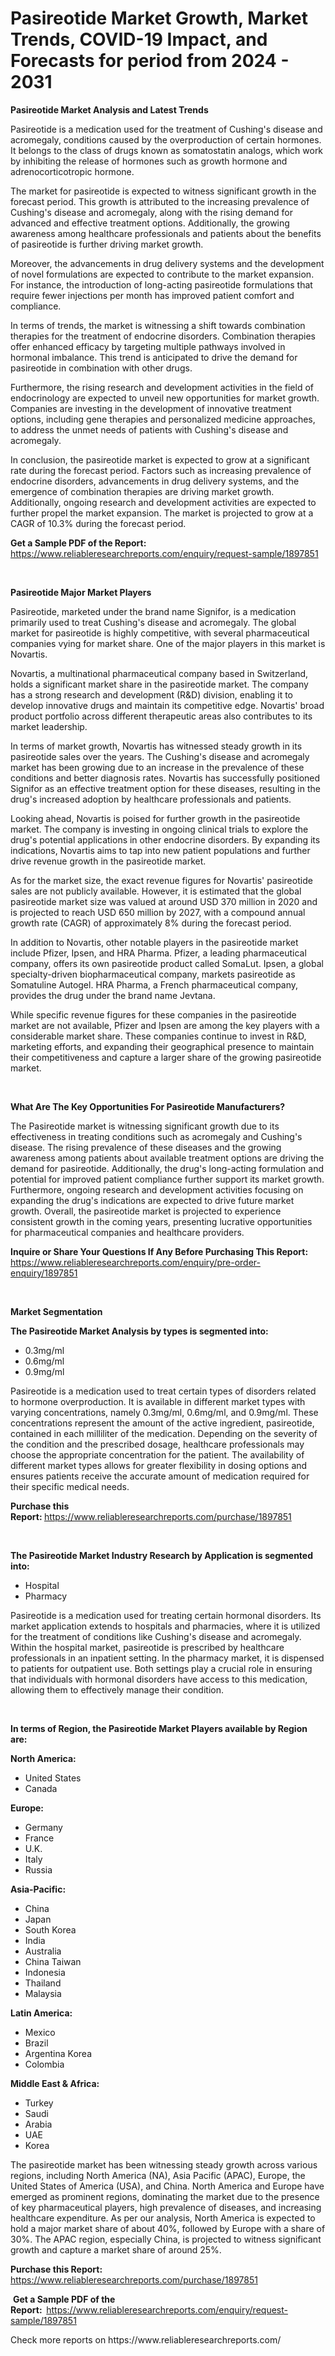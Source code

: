 <p><h1>Pasireotide Market Growth, Market Trends, COVID-19 Impact, and Forecasts for period from 2024 - 2031</h1></p><p><strong>Pasireotide Market Analysis and Latest Trends</strong></p>
<p><p>Pasireotide is a medication used for the treatment of Cushing's disease and acromegaly, conditions caused by the overproduction of certain hormones. It belongs to the class of drugs known as somatostatin analogs, which work by inhibiting the release of hormones such as growth hormone and adrenocorticotropic hormone.</p><p>The market for pasireotide is expected to witness significant growth in the forecast period. This growth is attributed to the increasing prevalence of Cushing's disease and acromegaly, along with the rising demand for advanced and effective treatment options. Additionally, the growing awareness among healthcare professionals and patients about the benefits of pasireotide is further driving market growth.</p><p>Moreover, the advancements in drug delivery systems and the development of novel formulations are expected to contribute to the market expansion. For instance, the introduction of long-acting pasireotide formulations that require fewer injections per month has improved patient comfort and compliance.</p><p>In terms of trends, the market is witnessing a shift towards combination therapies for the treatment of endocrine disorders. Combination therapies offer enhanced efficacy by targeting multiple pathways involved in hormonal imbalance. This trend is anticipated to drive the demand for pasireotide in combination with other drugs.</p><p>Furthermore, the rising research and development activities in the field of endocrinology are expected to unveil new opportunities for market growth. Companies are investing in the development of innovative treatment options, including gene therapies and personalized medicine approaches, to address the unmet needs of patients with Cushing's disease and acromegaly.</p><p>In conclusion, the pasireotide market is expected to grow at a significant rate during the forecast period. Factors such as increasing prevalence of endocrine disorders, advancements in drug delivery systems, and the emergence of combination therapies are driving market growth. Additionally, ongoing research and development activities are expected to further propel the market expansion. The market is projected to grow at a CAGR of 10.3% during the forecast period.</p></p>
<p><strong>Get a Sample PDF of the Report:&nbsp;</strong> <a href="https://www.reliableresearchreports.com/enquiry/request-sample/1897851">https://www.reliableresearchreports.com/enquiry/request-sample/1897851</a></p>
<p>&nbsp;</p>
<p><strong>Pasireotide Major Market Players</strong></p>
<p><p>Pasireotide, marketed under the brand name Signifor, is a medication primarily used to treat Cushing's disease and acromegaly. The global market for pasireotide is highly competitive, with several pharmaceutical companies vying for market share. One of the major players in this market is Novartis.</p><p>Novartis, a multinational pharmaceutical company based in Switzerland, holds a significant market share in the pasireotide market. The company has a strong research and development (R&D) division, enabling it to develop innovative drugs and maintain its competitive edge. Novartis' broad product portfolio across different therapeutic areas also contributes to its market leadership.</p><p>In terms of market growth, Novartis has witnessed steady growth in its pasireotide sales over the years. The Cushing's disease and acromegaly market has been growing due to an increase in the prevalence of these conditions and better diagnosis rates. Novartis has successfully positioned Signifor as an effective treatment option for these diseases, resulting in the drug's increased adoption by healthcare professionals and patients.</p><p>Looking ahead, Novartis is poised for further growth in the pasireotide market. The company is investing in ongoing clinical trials to explore the drug's potential applications in other endocrine disorders. By expanding its indications, Novartis aims to tap into new patient populations and further drive revenue growth in the pasireotide market.</p><p>As for the market size, the exact revenue figures for Novartis' pasireotide sales are not publicly available. However, it is estimated that the global pasireotide market size was valued at around USD 370 million in 2020 and is projected to reach USD 650 million by 2027, with a compound annual growth rate (CAGR) of approximately 8% during the forecast period.</p><p>In addition to Novartis, other notable players in the pasireotide market include Pfizer, Ipsen, and HRA Pharma. Pfizer, a leading pharmaceutical company, offers its own pasireotide product called SomaLut. Ipsen, a global specialty-driven biopharmaceutical company, markets pasireotide as Somatuline Autogel. HRA Pharma, a French pharmaceutical company, provides the drug under the brand name Jevtana.</p><p>While specific revenue figures for these companies in the pasireotide market are not available, Pfizer and Ipsen are among the key players with a considerable market share. These companies continue to invest in R&D, marketing efforts, and expanding their geographical presence to maintain their competitiveness and capture a larger share of the growing pasireotide market.</p></p>
<p>&nbsp;</p>
<p><strong>What Are The Key Opportunities For Pasireotide Manufacturers?</strong></p>
<p><p>The Pasireotide market is witnessing significant growth due to its effectiveness in treating conditions such as acromegaly and Cushing's disease. The rising prevalence of these diseases and the growing awareness among patients about available treatment options are driving the demand for pasireotide. Additionally, the drug's long-acting formulation and potential for improved patient compliance further support its market growth. Furthermore, ongoing research and development activities focusing on expanding the drug's indications are expected to drive future market growth. Overall, the pasireotide market is projected to experience consistent growth in the coming years, presenting lucrative opportunities for pharmaceutical companies and healthcare providers.</p></p>
<p><strong>Inquire or Share Your Questions If Any Before Purchasing This Report:</strong> <a href="https://www.reliableresearchreports.com/enquiry/pre-order-enquiry/1897851">https://www.reliableresearchreports.com/enquiry/pre-order-enquiry/1897851</a></p>
<p>&nbsp;</p>
<p><strong>Market Segmentation</strong></p>
<p><strong>The Pasireotide Market Analysis by types is segmented into:</strong></p>
<p><ul><li>0.3mg/ml</li><li>0.6mg/ml</li><li>0.9mg/ml</li></ul></p>
<p><p>Pasireotide is a medication used to treat certain types of disorders related to hormone overproduction. It is available in different market types with varying concentrations, namely 0.3mg/ml, 0.6mg/ml, and 0.9mg/ml. These concentrations represent the amount of the active ingredient, pasireotide, contained in each milliliter of the medication. Depending on the severity of the condition and the prescribed dosage, healthcare professionals may choose the appropriate concentration for the patient. The availability of different market types allows for greater flexibility in dosing options and ensures patients receive the accurate amount of medication required for their specific medical needs.</p></p>
<p><strong>Purchase this Report:&nbsp;</strong><a href="https://www.reliableresearchreports.com/purchase/1897851">https://www.reliableresearchreports.com/purchase/1897851</a></p>
<p>&nbsp;</p>
<p><strong>The Pasireotide Market Industry Research by Application is segmented into:</strong></p>
<p><ul><li>Hospital</li><li>Pharmacy</li></ul></p>
<p><p>Pasireotide is a medication used for treating certain hormonal disorders. Its market application extends to hospitals and pharmacies, where it is utilized for the treatment of conditions like Cushing's disease and acromegaly. Within the hospital market, pasireotide is prescribed by healthcare professionals in an inpatient setting. In the pharmacy market, it is dispensed to patients for outpatient use. Both settings play a crucial role in ensuring that individuals with hormonal disorders have access to this medication, allowing them to effectively manage their condition.</p></p>
<p>&nbsp;</p>
<p><strong>In terms of Region, the Pasireotide Market Players available by Region are:</strong></p>
<p>
    <p> <strong> North America: </strong>
        <ul>
            <li>United States</li>
            <li>Canada</li>
        </ul>
        </p> 
    <p> <strong> Europe: </strong>
        <ul>
            <li>Germany</li>
            <li>France</li>
            <li>U.K.</li>
            <li>Italy</li>
            <li>Russia</li>
        </ul>
        </p> 
    <p> <strong> Asia-Pacific: </strong>
        <ul>
            <li>China</li>
            <li>Japan</li>
            <li>South Korea</li>
            <li>India</li>
            <li>Australia</li>
            <li>China Taiwan</li>
            <li>Indonesia</li>
            <li>Thailand</li>
            <li>Malaysia</li>
        </ul>
        </p> 
    <p> <strong> Latin America: </strong>
        <ul>
            <li>Mexico</li>
            <li>Brazil</li>
            <li>Argentina Korea</li>
            <li>Colombia</li>
        </ul>
        </p> 
    <p> <strong> Middle East & Africa: </strong>
        <ul>
            <li>Turkey</li>
            <li>Saudi</li>
            <li>Arabia</li>
            <li>UAE</li>
            <li>Korea</li>
        </ul>
    </p>
    </p>
<p><p>The pasireotide market has been witnessing steady growth across various regions, including North America (NA), Asia Pacific (APAC), Europe, the United States of America (USA), and China. North America and Europe have emerged as prominent regions, dominating the market due to the presence of key pharmaceutical players, high prevalence of diseases, and increasing healthcare expenditure. As per our analysis, North America is expected to hold a major market share of about 40%, followed by Europe with a share of 30%. The APAC region, especially China, is projected to witness significant growth and capture a market share of around 25%.</p></p>
<p><strong>Purchase this Report: </strong><a href="https://www.reliableresearchreports.com/purchase/1897851">https://www.reliableresearchreports.com/purchase/1897851</a></p>
<p>&nbsp;<strong>Get a Sample PDF of the Report:&nbsp;&nbsp;</strong><a href="https://www.reliableresearchreports.com/enquiry/request-sample/1897851">https://www.reliableresearchreports.com/enquiry/request-sample/1897851</a></p>
<p><strong></strong></p>
<p>Check more reports on https://www.reliableresearchreports.com/</p>